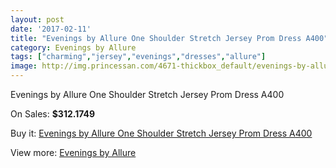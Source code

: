 ```yaml
---
layout: post
date: '2017-02-11'
title: "Evenings by Allure One Shoulder Stretch Jersey Prom Dress A400"
category: Evenings by Allure
tags: ["charming","jersey","evenings","dresses","allure"]
image: http://img.princessan.com/4671-thickbox_default/evenings-by-allure-one-shoulder-stretch-jersey-prom-dress-a400.jpg
---
```

Evenings by Allure One Shoulder Stretch Jersey Prom Dress A400

On Sales: **$312.1749**
<a href="https://www.princessan.com/en/evenings-by-allure/2190-evenings-by-allure-one-shoulder-stretch-jersey-prom-dress-a400.html"><amp-img layout="responsive" width="600" height="600" src="//img.princessan.com/4671-thickbox_default/evenings-by-allure-one-shoulder-stretch-jersey-prom-dress-a400.jpg" alt="Evenings by Allure One Shoulder Stretch Jersey Prom Dress A400 0" /></a>
<a href="https://www.princessan.com/en/evenings-by-allure/2190-evenings-by-allure-one-shoulder-stretch-jersey-prom-dress-a400.html"><amp-img layout="responsive" width="600" height="600" src="//img.princessan.com/4672-thickbox_default/evenings-by-allure-one-shoulder-stretch-jersey-prom-dress-a400.jpg" alt="Evenings by Allure One Shoulder Stretch Jersey Prom Dress A400 1" /></a>

Buy it: [Evenings by Allure One Shoulder Stretch Jersey Prom Dress A400](https://www.princessan.com/en/evenings-by-allure/2190-evenings-by-allure-one-shoulder-stretch-jersey-prom-dress-a400.html "Evenings by Allure One Shoulder Stretch Jersey Prom Dress A400")

View more: [Evenings by Allure](https://www.princessan.com/en/18-evenings-by-allure "Evenings by Allure")